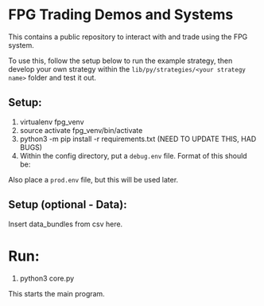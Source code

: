 # FPG Trading Demos and Systems

This contains a public repository to interact with and trade using the FPG system.

To use this, follow the setup below to run the example strategy, then develop your own strategy within the `lib/py/strategies/<your strategy name>` folder and test it out.

## Setup:

1. virtualenv fpg_venv
2. source activate fpg_venv/bin/activate
3. python3 -m pip install -r requirements.txt (NEED TO UPDATE THIS, HAD BUGS)
4. Within the config directory, put a `debug.env` file.
Format of this should be:
 
Also place a `prod.env` file, but this will be used later.
 
## Setup (optional - Data):

Insert data_bundles from csv here.

# Run:
 
1. python3 core.py

This starts the main program.
 